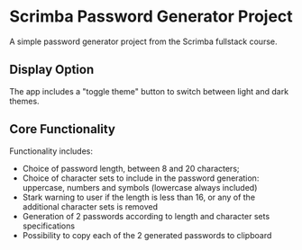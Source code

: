 # Scrimba Password Generator Project

A simple password generator project from the Scrimba fullstack course.

## Display Option

The app includes a "toggle theme" button to switch between light and dark themes.

## Core Functionality

Functionality includes:
- Choice of password length, between 8 and 20 characters;
- Choice of character sets to include in the password generation: uppercase, numbers and symbols (lowercase always included)
- Stark warning to user if the length is less than 16, or any of the additional character sets is removed
- Generation of 2 passwords according to length and character sets specifications
- Possibility to copy each of the 2 generated passwords to clipboard


